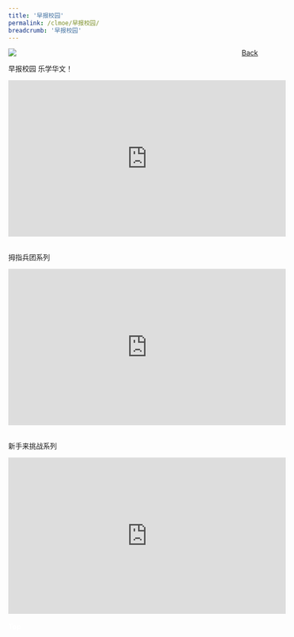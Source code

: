 ```yaml
---
title: '早报校园'
permalink: /clmoe/早报校园/
breadcrumb: '早报校园'
---
```


<!-- Global site tag (gtag.js) - Google Ads: 726049306 -->
<script async src="https://www.googletagmanager.com/gtag/js?id=AW-726049306"></script>
<script>
  window.dataLayer = window.dataLayer || [];
  function gtag(){dataLayer.push(arguments);}
  gtag('js', new Date());

  gtag('config', 'AW-726049306');
</script>
<a href="/exhibits/华文学习展示区-chinese-exhibitions-e/community-partners/" style="float:right;">Back</a>
 <img src="/images/MTLS2021-ZBSchools_CL_Final.jpg"> <br/>
 
 早报校园 乐学华文！
 <div class="video-container">
  <iframe width="560" height="315" src=" https://youtu.be/embed/crd1e1z_FPc " frameborder="0" allow="accelerometer; autoplay; encrypted-media; gyroscope; picture-in-picture" allowfullscreen></iframe></div> <br/>
  
  
 拇指兵团系列
  <div class="video-container">
  <iframe width="560" height="315" src=" https://www.youtube.com/embed/6OE9GuFm0a8 " frameborder="0" allow="accelerometer; autoplay; encrypted-media; gyroscope; picture-in-picture" allowfullscreen></iframe> </div><br/>
  
    
 新手来挑战系列
  <div class="video-container">
  <iframe width="560" height="315" src=" https://youtu.be/embed/fMvAtccrpeY " frameborder="0" allow="accelerometer; autoplay; encrypted-media; gyroscope; picture-in-picture" allowfullscreen></iframe>
  </div>

<br/>
<div class="btntop"><a href="#top" style="text-decoration:none;"><span style="color:white"><b>Top</b></span></a></div>
